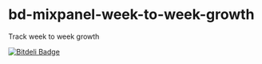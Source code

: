 bd-mixpanel-week-to-week-growth
===============================

Track week to week growth

[![Bitdeli Badge](https://d2weczhvl823v0.cloudfront.net/bitdeli/bd-mixpanel-week-to-week-growth/trend.png)](https://bitdeli.com/free "Bitdeli Badge")

